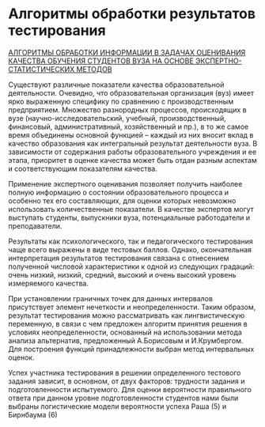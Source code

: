 # Алгоритмы обработки результатов тестирования


[АЛГОРИТМЫ ОБРАБОТКИ ИНФОРМАЦИИ В ЗАДАЧАХ
ОЦЕНИВАНИЯ КАЧЕСТВА ОБУЧЕНИЯ СТУДЕНТОВ ВУЗА НА
ОСНОВЕ ЭКСПЕРТНО-СТАТИСТИЧЕСКИХ МЕТОДОВ](ИСиТехн\Статья_2021\thesis_tpu-2003-32.pdf)


Существуют различные показатели качества образовательной деятельности. Очевидно, что образовательная организация (вуз) имеет ярко выраженную специфику по сравнению с производственным предприятием. Множество разнородных процессов, происходящих в вузе (научно-исследовательский, учебный, производственный, финансовый, административный, хозяйственный и пр.), в то же самое время объединены основной функцией – каждый из них вносит вклад в
качество образования как интегральный результат деятельности вуза. В зависимости от содержания работы образовательного учреждения и ее этапа, приоритет в оценке качества может быть отдан разным аспектам и соответствующим показателям качества. 

Применение экспертного оценивания позволяет получить наиболее полную информацию о состоянии образовательного процесса и особенно тех его
составляющих, для оценки которых невозможно использовать количественные показатели. В качестве экспертов могут выступать студенты, выпускники вуза, 
потенциальные работодатели и преподаватели. 

Результаты как психологического, так и педагогического тестирования чаще всего выражены в виде тестовых баллов. Однако, окончательная интерпретация
результатов тестирования связана с отнесением полученной числовой характеристики к одной из следующих градаций: очень низкий, низкий, средний, 
высокий и очень высокий уровень измеряемого качества.

При установлении граничных точек для данных интервалов присутствует элемент нечеткости и неопределенности. Таким образом, результат тестирования можно рассматривать как лингвистическую переменную, в связи с чем предложен алгоритм принятия решения в условиях неопределенности, основанный на использовании метода анализа альтернатив, предложенный А.Борисовым и И.Крумбергом. Для построения функций принадлежности выбран метод интервальных оценок. 

Успех участника тестирования в решении определенного тестового задания зависит, в основном, от двух факторов: трудности задания и подготовленности
испытуемого. Для оценки вероятности правильного ответа при данном уровне подготовленности студентов нами были выбраны логистические модели вероятности
успеха Раша (5) и Бирнбаума (6)

